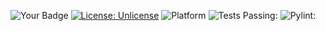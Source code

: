 ![Your Badge](https://img.shields.io/badge/language-python-blue)
[![License: Unlicense](https://img.shields.io/badge/license-Unlicense-blue.svg)](http://unlicense.org/)
![Platform](https://img.shields.io/badge/platform-linux-blue.svg)
![Tests Passing:](https://github.com/CSCI510testerhw1/hws/actions/workflows/python-app.yml/badge.svg)
![Pylint:](https://github.com/CSCI510testerhw1/hws/tree/main/hw2/pylint.svg)